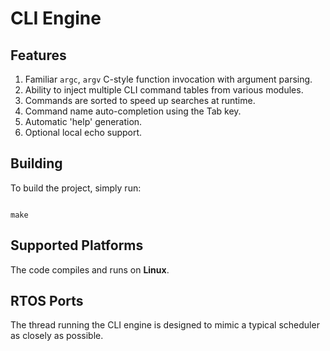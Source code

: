 # CLI Engine

## Features

1. Familiar `argc`, `argv` C-style function invocation with argument parsing.
2. Ability to inject multiple CLI command tables from various modules.
3. Commands are sorted to speed up searches at runtime.
4. Command name auto-completion using the Tab key.
5. Automatic 'help' generation.
6. Optional local echo support.

## Building

To build the project, simply run:

```

make

```

## Supported Platforms

The code compiles and runs on **Linux**.

## RTOS Ports

The thread running the CLI engine is designed to mimic a typical scheduler as closely as possible.